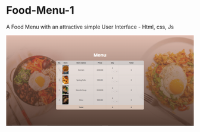 # Food-Menu-1
A Food Menu with an attractive simple User Interface - Html, css, Js

<img src="c2.PNG"/>
